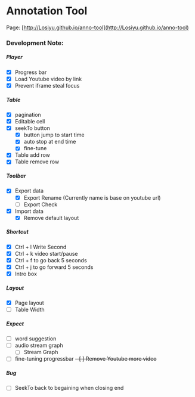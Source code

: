 # Annotation Tool

Page: [http://Losiyu.github.io/anno-tool](http://Losiyu.github.io/anno-tool)


### Development Note:
##### Player
- [x] Progress bar
- [x] Load Youtube video by link
- [x] Prevent iframe steal focus
##### Table
- [x] pagination
- [x] Editable cell
- [x] seekTo button
  - [x] button jump to start time
  - [x] auto stop at end time
  - [x] fine-tune
- [x] Table add row
- [x] Table remove row
##### Toolbar
- [x] Export data
  - [x] Export Rename (Currently name is base on youtube url)
  - [ ] Export Check
- [x] Import data
  - [x] Remove default layout
##### Shortcut
- [x] Ctrl + l Write Second
- [x] Ctrl + k video start/pause
- [x] Ctrl + f to go back 5 seconds
- [x] Ctrl + j to go forward 5 seconds
- [x] Intro box
##### Layout
- [x] Page layout
- [ ] Table Width
##### Expect
- [ ] word suggestion
- [ ] audio stream graph
  - [ ] Stream Graph
- [ ] fine-tuning progressbar
~~- [ ] Remove Youtube more video~~
##### Bug
- [ ] SeekTo back to begaining when closing end